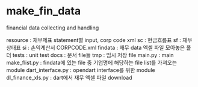 # make_fin_data
financial data collecting and handling

resource : 재무제표 statement별 input, corp code xml
    sc : 현금흐름표
    sf : 재무상태표
    si : 손익계산서
    CORPCODE.xml
findata : 재무 data 엑셀 파일 모아놓은 폴더
tests : unit test
docs : 문서 file들
tmp : 임시 저장 file
main.py : main
make_flist.py : findata에 있는 file 중 기업명에 해당하는 file list를 가져오는 module
dart_interface.py : opendart interface를 위한 module
dl_finance_xls.py : dart에서 재무 엑셀 파일 download
